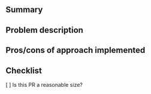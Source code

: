 <!-- Expectations for PRs: https://safetyculture.atlassian.net/wiki/spaces/ENG/pages/2881716914/RFC66+Pull+Request+Code+Review+Standards -->

<!-- Have you included a short summary of what the PR does, a description of the problem being solved and the pros/cons of the approach? -->

## Summary

## Problem description

## Pros/cons of approach implemented

## Checklist

<!-- Does it make sense for this PR to be of this size? If the PR is large, consider breaking it down into smaller incremental PRs. To check the box, put an `x` in the box -->

[ ] Is this PR a reasonable size?

<!-- Everyone merges their own PRs. Respond to reviewer feedback before merging. Try to avoid taking feedback personally. -->
